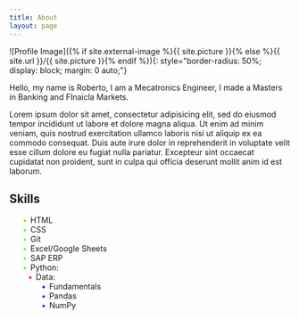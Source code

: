 ```yaml
---
title: About
layout: page
---
```


<!-- This code directly applies the border-radius, display, and margin styles inline to the image tag. -->
![Profile Image]({% if site.external-image %}{{ site.picture }}{% else %}{{ site.url }}/{{ site.picture }}{% endif %}){: style="border-radius: 50%; display: block; margin: 0 auto;"}

<!-- ![Profile Image]({% if site.external-image %}{{ site.picture }}{% else %}{{ site.url }}/{{ site.picture }}{% endif %}) -->

<p>Hello, my name is Roberto, I am a Mecatronics Engineer, I made a Masters in Banking and FInaicla Markets.</p>

<p>Lorem ipsum dolor sit amet, consectetur adipisicing elit, sed do eiusmod
tempor incididunt ut labore et dolore magna aliqua. Ut enim ad minim veniam,
quis nostrud exercitation ullamco laboris nisi ut aliquip ex ea commodo
consequat. Duis aute irure dolor in reprehenderit in voluptate velit esse
cillum dolore eu fugiat nulla pariatur. Excepteur sint occaecat cupidatat non
proident, sunt in culpa qui officia deserunt mollit anim id est laborum.</p>

<h2>Skills</h2>

<style>
    .skill-list ul {
        list-style: none; /* Remove default bullet points */
    }

    .skill-list ul > li::before {
        content: "•"; /* Use a custom bullet point, like a solid circle */
        color: #5eff00; /* Set the color to green */
        display: inline-block;
        width: 1em; /* Adjust size as needed */+
        margin-left: -1em; /* Adjust spacing as needed */
    }

    .skill-list ul > li > ul > li::before {
        content: "•"; /* Use a custom bullet point, like a solid circle */
        color: red; /* Set the color to red */
        display: inline-block;
        width: 1em; /* Adjust size as needed */
        margin-left: -1em; /* Adjust spacing as needed */
    }
    .skill-list ul > li > ul > li > ul > li::before {
        content: "•"; /* Use a custom bullet point, like a solid circle */
        color: blue; /* Set the color to red */
        display: inline-block;
        width: 1em; /* Adjust size as needed */
        margin-left: -1em; /* Adjust spacing as needed */
    }
</style>

<section class="skill-list">
	<ul>
		<li>HTML
		<li>CSS
		<li>Git
		<li>Excel/Google Sheets
		<li>SAP ERP
		<li>Python:
			<ul>
				<li>Data:
					<ul>
						<li>Fundamentals</li>
						<li>Pandas</li>
						<li>NumPy</li>
					</ul>
				</li>
			</ul>
		</li>
		</li>
		</li>
		</li>
		</li>
		</li>
    </ul>
</section>
<!-- 				<li>Data Visualization:
					<ul>
						<li>Matplotlib</li>
						<li>Seaborn</li>
					</ul>
				</li>
				<li>Data Mining:
					<ul>
						<li>Text Mining</li>
						<li>Data cleaning</li>
					</ul>
				</li>
				<li>Database:
					<ul>
						<li>Spark</li>
						<li>SQL</li>
					</ul>
				</li>
			</ul>
		</li>
		<li>SQL, Non SQL:
			<ul>
				<li>MySQL</li>
				<li>MongoDB</li>
				<li>Snowflake</li>
			</ul>
		</li>
		<li>BI Software:
			<ul>
				<li>Power BI</li>
				<li>MicroStrategy</li>
				<li>Google Locker</li>
			</ul>
		</li>
	</ul> -->

<!-- <h2>Projects</h2>

<ul>
    <li><a href="https://github.com/">Lorem Lorem</a></li>
    <li><a href="https://github.com/">Ipsum Dolor</a></li>
    <li><a href="https://github.com/">Dolor Lorem</a></li>
</ul> -->
